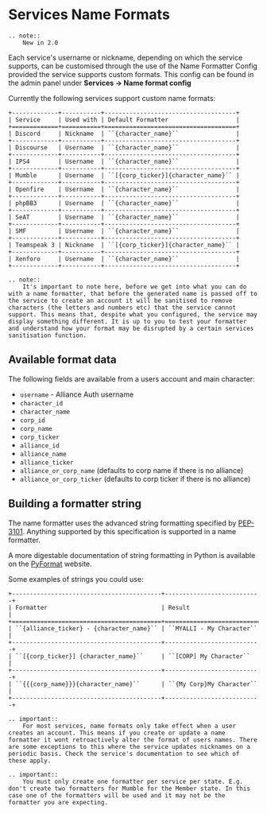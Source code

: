 # Services Name Formats

```eval_rst
.. note::
    New in 2.0
```

Each service's username or nickname, depending on which the service supports, can be customised through the use of the Name Formatter Config provided the service supports custom formats. This config can be found in the admin panel under **Services -> Name format config**

Currently the following services support custom name formats:

```eval_rst
+-------------+-----------+-------------------------------------+
| Service     | Used with | Default Formatter                   |
+=============+===========+=====================================+
| Discord     | Nickname  | ``{character_name}``                |
+-------------+-----------+-------------------------------------+
| Discourse   | Username  | ``{character_name}``                |
+-------------+-----------+-------------------------------------+
| IPS4        | Username  | ``{character_name}``                |
+-------------+-----------+-------------------------------------+
| Mumble      | Username  | ``[{corp_ticker}]{character_name}`` |
+-------------+-----------+-------------------------------------+
| Openfire    | Username  | ``{character_name}``                |
+-------------+-----------+-------------------------------------+
| phpBB3      | Username  | ``{character_name}``                |
+-------------+-----------+-------------------------------------+
| SeAT        | Username  | ``{character_name}``                |
+-------------+-----------+-------------------------------------+
| SMF         | Username  | ``{character_name}``                |
+-------------+-----------+-------------------------------------+
| Teamspeak 3 | Nickname  | ``[{corp_ticker}]{character_name}`` |
+-------------+-----------+-------------------------------------+
| Xenforo     | Username  | ``{character_name}``                |
+-------------+-----------+-------------------------------------+
```

```eval_rst
.. note::
    It's important to note here, before we get into what you can do with a name formatter, that before the generated name is passed off to the service to create an account it will be sanitised to remove characters (the letters and numbers etc) that the service cannot support. This means that, despite what you configured, the service may display something different. It is up to you to test your formatter and understand how your format may be disrupted by a certain services sanitisation function.
```

## Available format data

The following fields are available from a users account and main character:

 - `username` - Alliance Auth username
 - `character_id`
 - `character_name`
 - `corp_id`
 - `corp_name`
 - `corp_ticker`
 - `alliance_id`
 - `alliance_name`
 - `alliance_ticker`
 - `alliance_or_corp_name` (defaults to corp name if there is no alliance)
 - `alliance_or_corp_ticker` (defaults to corp ticker if there is no alliance)

## Building a formatter string

The name formatter uses the advanced string formatting specified by [PEP-3101](https://www.python.org/dev/peps/pep-3101/). Anything supported by this specification is supported in a name formatter.

A more digestable documentation of string formatting in Python is available on the [PyFormat](https://pyformat.info/) website.

Some examples of strings you could use:
```eval_rst
+------------------------------------------+---------------------------+
| Formatter                                | Result                    |
+==========================================+===========================+
| ``{alliance_ticker} - {character_name}`` | ``MYALLI - My Character`` |
+------------------------------------------+---------------------------+
| ``[{corp_ticker}] {character_name}``     | ``[CORP] My Character``   |
+------------------------------------------+---------------------------+
| ``{{{corp_name}}}{character_name}``      | ``{My Corp}My Character`` |
+------------------------------------------+---------------------------+
```

```eval_rst
.. important::
    For most services, name formats only take effect when a user creates an account. This means if you create or update a name formatter it wont retroactively alter the format of users names. There are some exceptions to this where the service updates nicknames on a periodic basis. Check the service's documentation to see which of these apply.
```

```eval_rst
.. important::
    You must only create one formatter per service per state. E.g. don't create two formatters for Mumble for the Member state. In this case one of the formatters will be used and it may not be the formatter you are expecting.
```
